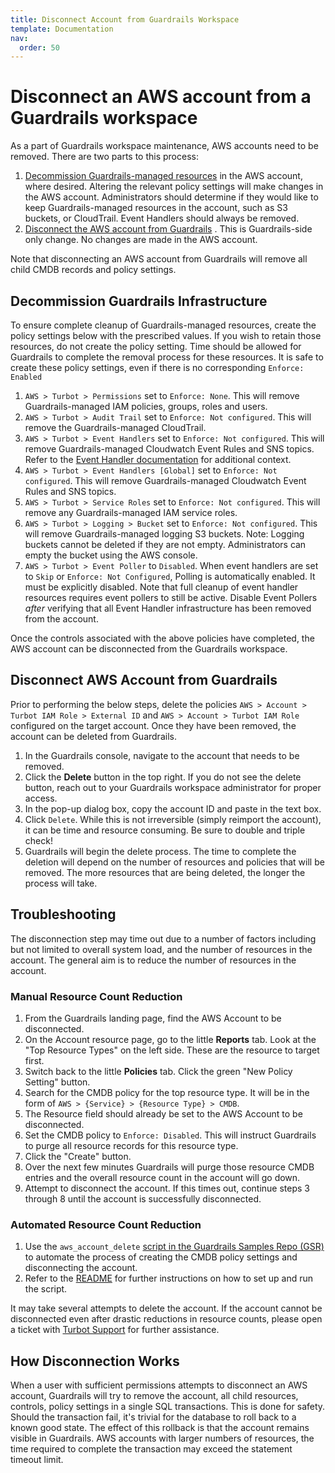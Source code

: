 ```yaml
---
title: Disconnect Account from Guardrails Workspace
template: Documentation
nav:
  order: 50
---
```


# Disconnect an AWS account from a Guardrails workspace

As a part of Guardrails workspace maintenance, AWS accounts need to be removed. There are two parts to this process:

1. [Decommission Guardrails-managed resources](#decommission-guardrails-infrastructure) in the AWS account, where
   desired. Altering the relevant policy settings
   will
   make changes in the AWS account. Administrators should determine if they would like to keep
   Guardrails-managed resources in the account, such as S3 buckets, or CloudTrail. Event Handlers should always be
   removed.
2. [Disconnect the AWS account from Guardrails](#disconnect-aws-account-from-guardrails) . This is Guardrails-side only
   change. No changes are made in the AWS
   account.

Note that disconnecting an AWS account from Guardrails will remove all child CMDB records and policy settings.

## Decommission Guardrails Infrastructure

To ensure complete cleanup of Guardrails-managed resources, create the policy settings below with the
prescribed values. If you wish to retain those resources, do not create the policy setting. Time should be allowed for
Guardrails to complete the removal process for these resources. It is safe to create these policy settings, even if
there is no corresponding `Enforce: Enabled`

1. `AWS > Turbot > Permissions` set to `Enforce: None`. This will remove Guardrails-managed
   IAM policies, groups, roles and users.
2. `AWS > Turbot > Audit Trail` set to `Enforce: Not configured`. This will
   remove the Guardrails-managed CloudTrail.
3. `AWS > Turbot > Event Handlers` set to `Enforce: Not configured`. This will
   remove Guardrails-managed Cloudwatch Event Rules and SNS topics. Refer to the
   [Event Handler documentation](integrations/aws/event-handlers) for additional
   context.
4. `AWS > Turbot > Event Handlers [Global]` set to `Enforce: Not configured`. This will
   remove Guardrails-managed Cloudwatch Event Rules and SNS topics.
5. `AWS > Turbot > Service Roles` set to `Enforce: Not configured`. This will
   remove any Guardrails-managed IAM service roles.
6. `AWS > Turbot > Logging > Bucket` set to `Enforce: Not configured`. This will
   remove Guardrails-managed logging S3 buckets. Note: Logging buckets cannot be deleted
   if they are not empty. Administrators can empty the bucket using the AWS
   console.
7. `AWS > Turbot > Event Poller` to `Disabled`. When event handlers are set to
   `Skip` or `Enforce: Not Configured`, Polling is automatically enabled. It
   must be explicitly disabled. Note that full cleanup of event handler
   resources requires event pollers to still be active. Disable Event Pollers
   _after_ verifying that all Event Handler infrastructure has been removed from
   the account.

Once the controls associated with the above policies have completed, the AWS
account can be disconnected from the Guardrails workspace.

## Disconnect AWS Account from Guardrails

Prior to performing the below steps, delete the policies
`AWS > Account > Turbot IAM Role > External ID` and
`AWS > Account > Turbot IAM Role` configured on the target account. Once they
have been removed, the account can be deleted from Guardrails.

1. In the Guardrails console, navigate to the account that needs to be removed.
2. Click the **Delete** button in the top right. If you do not see the delete
   button, reach out to your Guardrails workspace administrator for proper access.
3. In the pop-up dialog box, copy the account ID and paste in the text box.
4. Click `Delete`. While this is not irreversible (simply reimport the account),
   it can be time and resource consuming. Be sure to double and triple check!
5. Guardrails will begin the delete process. The time to complete the deletion will
   depend on the number of resources and policies that will be removed. The more
   resources that are being deleted, the longer the process will take.

## Troubleshooting

The disconnection step may time out due to a number of factors including but not limited to overall system load, and the
number of resources in the account. The general aim is to reduce the number of resources in the account.

### Manual Resource Count Reduction

1. From the Guardrails landing page, find the AWS Account to be disconnected.
2. On the Account resource page, go to the little **Reports** tab. Look at the "Top Resource Types" on the left side.
   These are the resource to target first.
3. Switch back to the little **Policies** tab. Click the green "New Policy Setting" button.
4. Search for the CMDB policy for the top resource type. It will be in the form
   of `AWS > {Service} > {Resource Type} > CMDB`.
5. The Resource field should already be set to the AWS Account to be disconnected.
6. Set the CMDB policy to `Enforce: Disabled`. This will instruct Guardrails to purge all resource records for this
   resource type.
7. Click the "Create" button.
8. Over the next few minutes Guardrails will purge those resource CMDB entries and the overall resource count in the
   account will go down.
9. Attempt to disconnect the account. If this times out, continue steps 3 through 8 until the account is successfully
   disconnected.

### Automated Resource Count Reduction

1. Use the
   `aws_account_delete` [script in the Guardrails Samples Repo (GSR)](https://github.com/turbot/guardrails-samples/tree/main/guardrails_utilities/python_utils/remove_aws_account)
   to automate the process of creating the CMDB policy settings and disconnecting the account.
2. Refer to
   the [README](https://github.com/turbot/guardrails-samples/blob/main/guardrails_utilities/python_utils/remove_aws_account/README.md)
   for further instructions on how to set up and run the script.

It may take several attempts to delete the account. If the account cannot be disconnected even after drastic reductions
in resource counts, please open a ticket with [Turbot Support](mailto:help@turbot.com) for further assistance.

## How Disconnection Works

When a user with sufficient permissions attempts to disconnect an AWS account, Guardrails will try to remove the
account, all child resources, controls, policy settings in a single SQL transactions. This is done for safety. Should
the transaction fail, it's trivial for the database to roll back to a known good state. The effect of this rollback is
that the account remains visible in Guardrails. AWS accounts with larger numbers of resources, the time required to
complete the transaction may exceed the statement timeout limit. 